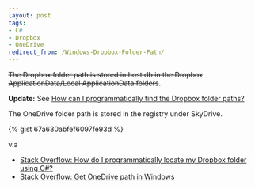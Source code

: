 ```yaml
---
layout: post
tags: 
- C# 
- Dropbox 
- OneDrive
redirect_from: /Windows-Dropbox-Folder-Path/
---
```

<del>The Dropbox folder path is stored in host.db in the Dropbox ApplicationData/Local ApplicationData folders</del>. 

**Update:** See [How can I programmatically find the Dropbox folder paths?](http://idiotandrobot.com/blog/dropbox-windows-folder-path/)

The OneDrive folder path is stored in the registry under SkyDrive.

{% gist 67a630abfef6097fe93d %}

via 

- [Stack Overflow: How do I programmatically locate my Dropbox folder using C#?](http://stackoverflow.com/questions/9660280/)
- [Stack Overflow: Get OneDrive path in Windows](http://stackoverflow.com/questions/26771265/)
